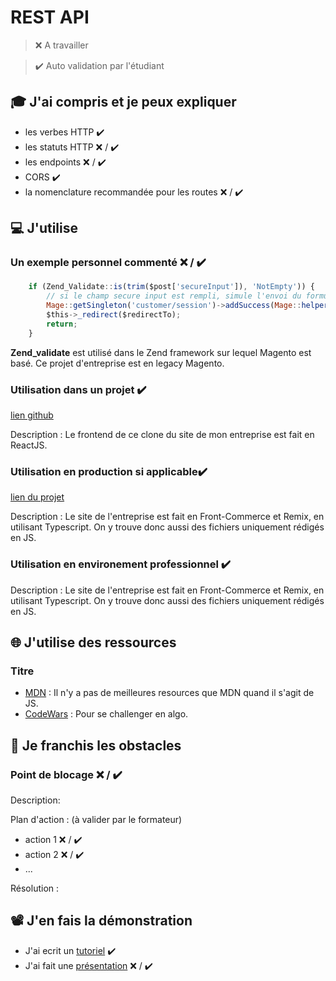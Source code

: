 # REST API

> ❌ A travailler

> ✔️ Auto validation par l'étudiant

## 🎓 J'ai compris et je peux expliquer

- les verbes HTTP ✔️
- les statuts HTTP ❌ / ✔️
- les endpoints ❌ / ✔️
- CORS ✔️
- la nomenclature recommandée pour les routes ❌ / ✔️

## 💻 J'utilise

### Un exemple personnel commenté ❌ / ✔️

```js
    if (Zend_Validate::is(trim($post['secureInput']), 'NotEmpty')) {
        // si le champ secure input est rempli, simule l'envoi du formulaire
        Mage::getSingleton('customer/session')->addSuccess(Mage::helper('contacts')->__("Thank you for contacting us. If you don't receive an email confirmation please resend your inquiry."));
        $this->_redirect($redirectTo);
        return;
    }
``` 
<!-- FIXME: cet exemple est plus un zend qu'un JS -->
**Zend_validate** est utilisé dans le Zend framework sur lequel Magento est basé. Ce projet d'entreprise est en legacy Magento. 

### Utilisation dans un projet ✔️

[lien github](https://github.com/FlorenceBuchelet/decitrephpbackend)

Description : Le frontend de ce clone du site de mon entreprise est fait en ReactJS.

### Utilisation en production si applicable✔️

[lien du projet](https://www.decitre.fr/)

Description : Le site de l'entreprise est fait en Front-Commerce et Remix, en utilisant Typescript. On y trouve donc aussi des fichiers uniquement rédigés en JS.

### Utilisation en environement professionnel ✔️

Description : Le site de l'entreprise est fait en Front-Commerce et Remix, en utilisant Typescript. On y trouve donc aussi des fichiers uniquement rédigés en JS.

## 🌐 J'utilise des ressources

### Titre

- [MDN](https://developer.mozilla.org/fr/) : Il n'y a pas de meilleures resources que MDN quand il s'agit de JS. 
- [CodeWars](https://www.codewars.com/dashboard) : Pour se challenger en algo.

## 🚧 Je franchis les obstacles

### Point de blocage ❌ / ✔️

Description:

Plan d'action : (à valider par le formateur)

- action 1 ❌ / ✔️
- action 2 ❌ / ✔️
- ...

Résolution :

## 📽️ J'en fais la démonstration

- J'ai ecrit un [tutoriel](...) ✔️ <!--  Ajouter le tuto d'implémentation du HoneyPot -->
- J'ai fait une [présentation](...) ❌ / ✔️
